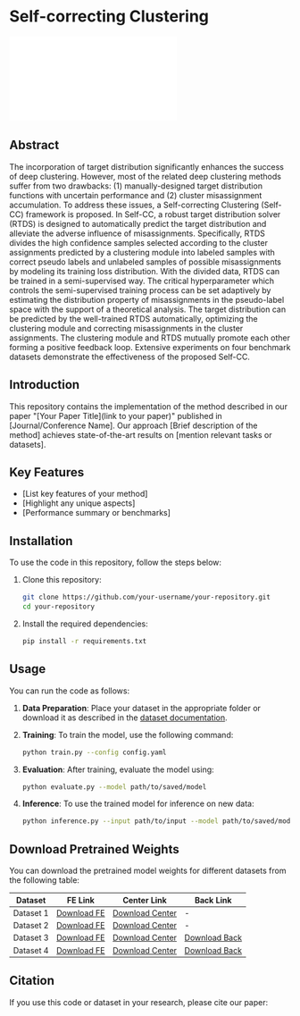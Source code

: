 # Self-correcting Clustering

![Main Image](/img/fig1.pdf)

## Abstract

The incorporation of target distribution significantly enhances the success of deep clustering. However, most of the related deep clustering methods suffer from two drawbacks: (1) manually-designed target distribution functions with uncertain performance and (2) cluster misassignment accumulation. To address these issues, a Self-correcting Clustering (Self-CC) framework is proposed. In Self-CC, a robust target distribution solver (RTDS) is designed to automatically predict the target distribution and alleviate the adverse influence of misassignments. Specifically, RTDS divides the high confidence samples selected according to the cluster assignments predicted by a clustering module into labeled samples with correct pseudo labels and unlabeled samples of possible misassignments by modeling its training loss distribution. With the divided data, RTDS can be trained in a semi-supervised way. The critical hyperparameter which controls the semi-supervised training process can be set adaptively by estimating the distribution property of misassignments in the pseudo-label space with the support of a theoretical analysis. The target distribution can be predicted by the well-trained RTDS automatically, optimizing the clustering module and correcting misassignments in the cluster assignments. The clustering module and RTDS mutually promote each other forming a positive feedback loop. Extensive experiments on four benchmark datasets demonstrate the effectiveness of the proposed Self-CC.

## Introduction

This repository contains the implementation of the method described in our paper "[Your Paper Title](link to your paper)" published in [Journal/Conference Name]. Our approach [Brief description of the method] achieves state-of-the-art results on [mention relevant tasks or datasets].

## Key Features

- [List key features of your method]
- [Highlight any unique aspects]
- [Performance summary or benchmarks]

## Installation

To use the code in this repository, follow the steps below:

1. Clone this repository:
    ```bash
    git clone https://github.com/your-username/your-repository.git
    cd your-repository
    ```

2. Install the required dependencies:
    ```bash
    pip install -r requirements.txt
    ```

## Usage

You can run the code as follows:

1. **Data Preparation**: 
   Place your dataset in the appropriate folder or download it as described in the [dataset documentation](link-to-dataset-documentation).

2. **Training**:
   To train the model, use the following command:
    ```bash
    python train.py --config config.yaml
    ```

3. **Evaluation**:
   After training, evaluate the model using:
    ```bash
    python evaluate.py --model path/to/saved/model
    ```

4. **Inference**:
   To use the trained model for inference on new data:
    ```bash
    python inference.py --input path/to/input --model path/to/saved/model
    ```

## Download Pretrained Weights

You can download the pretrained model weights for different datasets from the following table:

| Dataset   | FE Link                                | Center Link                              | Back Link                               |
|-----------|----------------------------------------|------------------------------------------|-----------------------------------------|
| Dataset 1 | [Download FE](https://example.com/dataset1/fe)   | [Download Center](https://example.com/dataset1/center) | -                                       |
| Dataset 2 | [Download FE](https://example.com/dataset2/fe)   | [Download Center](https://example.com/dataset2/center) | -                                       |
| Dataset 3 | [Download FE](https://example.com/dataset3/fe)   | [Download Center](https://example.com/dataset3/center) | [Download Back](https://example.com/dataset3/back) |
| Dataset 4 | [Download FE](https://example.com/dataset4/fe)   | [Download Center](https://example.com/dataset4/center) | [Download Back](https://example.com/dataset4/back) |

## Citation

If you use this code or dataset in your research, please cite our paper:

